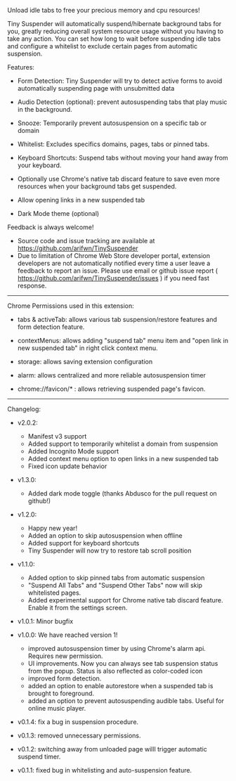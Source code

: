 Unload idle tabs to free your precious memory and cpu resources!

Tiny Suspender will automatically suspend/hibernate background tabs for you, greatly reducing overall system resource usage without you having to take any action. You can set how long to wait before suspending idle tabs and configure a whitelist to exclude certain pages from automatic suspension.

Features:

- Form Detection: Tiny Suspender will try to detect active forms to avoid automatically suspending page with unsubmitted data

- Audio Detection (optional): prevent autosuspending tabs that play music in the background.

- Snooze: Temporarily prevent autosuspension on a specific tab or domain

- Whitelist: Excludes specifics domains, pages, tabs or pinned tabs.

- Keyboard Shortcuts: Suspend tabs without moving your hand away from your keyboard.

- Optionally use Chrome's native tab discard feature to save even more resources when your background tabs get suspended.

- Allow opening links in a new suspended tab

- Dark Mode theme (optional)

Feedback is always welcome!
- Source code and issue tracking are available at https://github.com/arifwn/TinySuspender
- Due to limitation of Chrome Web Store developer portal, extension developers are not automatically notified every time a user leave a feedback to report an issue. Please use email or github issue report ( https://github.com/arifwn/TinySuspender/issues ) if you need fast response.

--------------------------------

Chrome Permissions used in this extension:

- tabs & activeTab: allows various tab suspension/restore features and form detection feature.

- contextMenus: allows adding "suspend tab" menu item and "open link in new suspended tab" in right click context menu.

- storage: allows saving extension configuration

- alarm: allows centralized and more reliable autosuspension timer

- chrome://favicon/* : allows retrieving suspended page's favicon.

--------------------------------

Changelog:
- v2.0.2:
    - Manifest v3 support
    - Added support to temporarily whitelist a domain from suspension
    - Added Incognito Mode support
    - Added context menu option to open links in a new suspended tab
    - Fixed icon update behavior

- v1.3.0:
    - Added dark mode toggle (thanks Abdusco for the pull request on github!)

- v1.2.0:
    - Happy new year!
    - Added an option to skip autosuspension when offline
    - Added support for keyboard shortcuts
    - Tiny Suspender will now try to restore tab scroll position

- v1.1.0:
    - Added option to skip pinned tabs from automatic suspension
    - "Suspend All Tabs" and "Suspend Other Tabs" now will skip whitelisted pages.
    - Added experimental support for Chrome native tab discard feature. Enable it from the settings screen.

- v1.0.1: Minor bugfix

- v1.0.0: We have reached version 1!
    - improved autosuspension timer by using Chrome's alarm api. Requires new permission.
    - UI improvements. Now you can always see tab suspension status from the popup. Status is also reflected as color-coded icon
    - improved form detection.
    - added an option to enable autorestore when a suspended tab is brought to foreground.
    - added an option to prevent autosuspending audible tabs. Useful for online music player.


- v0.1.4: fix a bug in suspension procedure.

- v0.1.3: removed unnecessary permissions.

- v0.1.2: switching away from unloaded page willl trigger automatic suspend timer.

- v0.1.1: fixed bug in whitelisting and auto-suspension feature.
